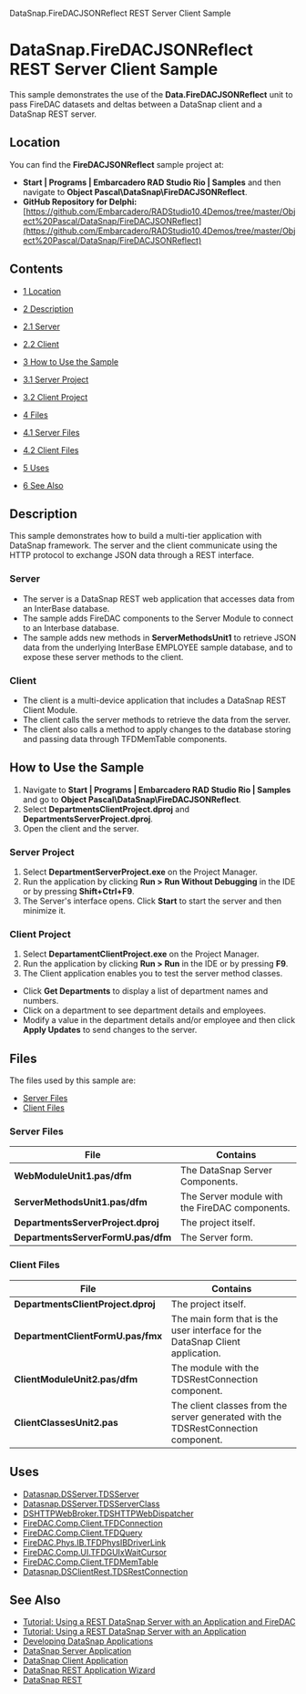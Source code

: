 DataSnap.FireDACJSONReflect REST Server Client Sample[]()
# DataSnap.FireDACJSONReflect REST Server Client Sample 


This sample demonstrates the use of the **Data.FireDACJSONReflect** unit to pass FireDAC datasets and deltas between a DataSnap client and a DataSnap REST server.
## Location 

You can find the **FireDACJSONReflect** sample project at:
* **Start | Programs | Embarcadero RAD Studio Rio | Samples** and then navigate to **Object Pascal\DataSnap\FireDACJSONReflect**.
* **GitHub Repository for Delphi:**[https://github.com/Embarcadero/RADStudio10.4Demos/tree/master/Object%20Pascal/DataSnap/FireDACJSONReflect](https://github.com/Embarcadero/RADStudio10.4Demos/tree/master/Object%20Pascal/DataSnap/FireDACJSONReflect)

## Contents



* [1 Location](#Location)
* [2 Description](#Description)

* [2.1 Server](#Server)
* [2.2 Client](#Client)

* [3 How to Use the Sample](#How_to_Use_the_Sample)

* [3.1 Server Project](#Server_Project)
* [3.2 Client Project](#Client_Project)

* [4 Files](#Files)

* [4.1 Server Files](#Server_Files)
* [4.2 Client Files](#Client_Files)

* [5 Uses](#Uses)
* [6 See Also](#See_Also)


## Description 

This sample demonstrates how to build a multi-tier application with DataSnap framework. The server and the client communicate using the HTTP protocol to exchange JSON data through a REST interface.

### Server 


*  The server is a DataSnap REST web application that accesses data from an InterBase database.
*  The sample adds FireDAC components to the Server Module to connect to an Interbase database.
*  The sample adds new methods in **ServerMethodsUnit1** to retrieve JSON data from the underlying InterBase EMPLOYEE sample database, and to expose these server methods to the client.

### Client 


*  The client is a multi-device application that includes a DataSnap REST Client Module.
*  The client calls the server methods to retrieve the data from the server.
*  The client also calls a method to apply changes to the database storing and passing data through TFDMemTable components.

## How to Use the Sample 


1.  Navigate to **Start | Programs | Embarcadero RAD Studio Rio | Samples** and go to **Object Pascal\DataSnap\FireDACJSONReflect**.
2.  Select **DepartmentsClientProject.dproj** and **DepartmentsServerProject.dproj**.
3.  Open the client and the server.

### Server Project 


1.  Select **DepartmentServerProject.exe** on the Project Manager.
2.  Run the application by clicking **Run > Run Without Debugging** in the IDE or by pressing **Shift+Ctrl+F9**.
3.  The Server's interface opens. Click **Start** to start the server and then minimize it.

### Client Project 


1.  Select **DepartamentClientProject.exe** on the Project Manager.
2.  Run the application by clicking **Run > Run** in the IDE or by pressing **F9**.
3.  The Client application enables you to test the server method classes.

*  Click **Get Departments** to display a list of department names and numbers.
*  Click on a department to see department details and employees.
*  Modify a value in the department details and/or employee and then click **Apply Updates** to send changes to the server.

## Files 

The files used by this sample are:
* [Server Files](#Server_Files)
* [Client Files](#Client_Files)

### Server Files 



|**File**                          |**Contains**                                  |
|----------------------------------|----------------------------------------------|
|**WebModuleUnit1.pas/dfm**        |The DataSnap Server Components.               |
|**ServerMethodsUnit1.pas/dfm**    |The Server module with the FireDAC components.|
|**DepartmentsServerProject.dproj**|The project itself.                           |
|**DepartmentsServerFormU.pas/dfm**|The Server form.                              |


### Client Files 



|**File**                          |**Contains**                                                                      |
|----------------------------------|----------------------------------------------------------------------------------|
|**DepartmentsClientProject.dproj**|The project itself.                                                               |
|**DepartmentClientFormU.pas/fmx** |The main form that is the user interface for the DataSnap Client application.     |
|**ClientModuleUnit2.pas/dfm**     |The module with the TDSRestConnection component.                                  |
|**ClientClassesUnit2.pas**        |The client classes from the server generated with the TDSRestConnection component.|


## Uses 


* [Datasnap.DSServer.TDSServer](http://docwiki.embarcadero.com/Libraries/en/Datasnap.DSServer.TDSServer)
* [Datasnap.DSServer.TDSServerClass](http://docwiki.embarcadero.com/Libraries/en/Datasnap.DSServer.TDSServerClass)
* [DSHTTPWebBroker.TDSHTTPWebDispatcher](http://docwiki.embarcadero.com/Libraries/en/Datasnap.DSHTTPWebBroker.TDSHTTPWebDispatcher)
* [FireDAC.Comp.Client.TFDConnection](http://docwiki.embarcadero.com/Libraries/en/FireDAC.Comp.Client.TFDConnection)
* [FireDAC.Comp.Client.TFDQuery](http://docwiki.embarcadero.com/Libraries/en/FireDAC.Comp.Client.TFDQuery)
* [FireDAC.Phys.IB.TFDPhysIBDriverLink](http://docwiki.embarcadero.com/Libraries/en/FireDAC.Phys.IB.TFDPhysIBDriverLink)
* [FireDAC.Comp.UI.TFDGUIxWaitCursor](http://docwiki.embarcadero.com/Libraries/en/FireDAC.Comp.UI.TFDGUIxWaitCursor)
* [FireDAC.Comp.Client.TFDMemTable](http://docwiki.embarcadero.com/Libraries/en/FireDAC.Comp.Client.TFDMemTable)
* [Datasnap.DSClientRest.TDSRestConnection](http://docwiki.embarcadero.com/Libraries/en/Datasnap.DSClientRest.TDSRestConnection)

## See Also 


* [Tutorial: Using a REST DataSnap Server with an Application and FireDAC](http://docwiki.embarcadero.com/RADStudio/en/Tutorial:_Using_a_REST_DataSnap_Server_with_an_Application_and_FireDAC)
* [Tutorial: Using a REST DataSnap Server with an Application](http://docwiki.embarcadero.com/RADStudio/en/Tutorial:_Using_a_REST_DataSnap_Server_with_an_Application)
* [Developing DataSnap Applications](http://docwiki.embarcadero.com/RADStudio/en/Developing_DataSnap_Applications)
* [DataSnap Server Application](http://docwiki.embarcadero.com/RADStudio/en/DataSnap_Server_Application)
* [DataSnap Client Application](http://docwiki.embarcadero.com/RADStudio/en/DataSnap_Client_Application)
* [DataSnap REST Application Wizard](http://docwiki.embarcadero.com/RADStudio/en/DataSnap_REST_Application_Wizard)
* [DataSnap REST](http://docwiki.embarcadero.com/RADStudio/en/DataSnap_REST)





